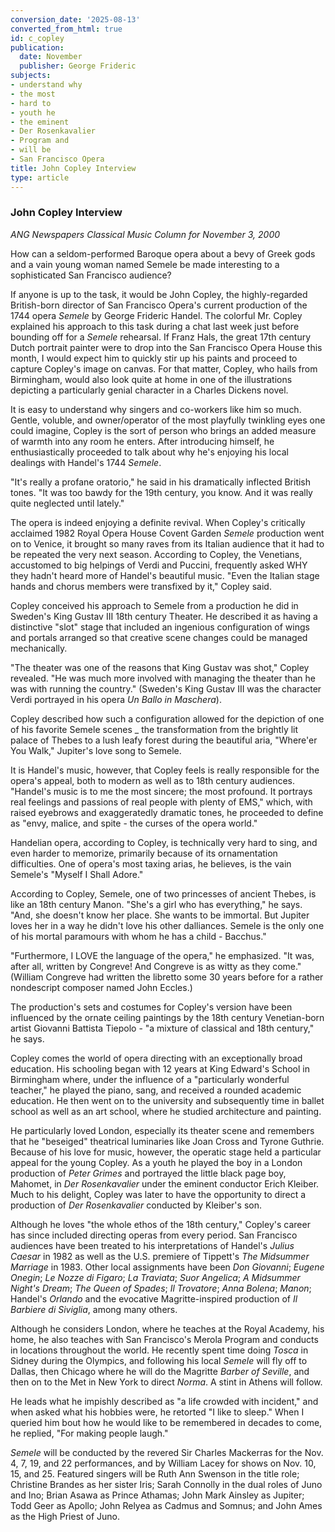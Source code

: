 ```yaml
---
conversion_date: '2025-08-13'
converted_from_html: true
id: c_copley
publication:
  date: November
  publisher: George Frideric
subjects:
- understand why
- the most
- hard to
- youth he
- the eminent
- Der Rosenkavalier
- Program and
- will be
- San Francisco Opera
title: John Copley Interview
type: article
---
```


### John Copley Interview

*ANG Newspapers Classical Music Column for November 3, 2000*

How can a seldom-performed Baroque opera about a bevy of Greek gods and a vain young woman named Semele be made interesting to a sophisticated San Francisco audience?

 If anyone is up to the task, it would be John Copley, the highly-regarded British-born director of San Francisco Opera's current production of the 1744 opera *Semele* by George Frideric Handel. The colorful Mr. Copley explained his approach to this task during a chat last week just before bounding off for a *Semele* rehearsal.
 If Franz Hals, the great 17th century Dutch portrait painter were to drop into the San Francisco Opera House this month, I would expect him to quickly stir up his paints and proceed to capture Copley's image on canvas. For that matter, Copley, who hails from Birmingham, would also look quite at home in one of the illustrations depicting a particularly genial character in a Charles Dickens novel.

 It is easy to understand why singers and co-workers like him so much. Gentle, voluble, and owner/operator of the most playfully twinkling eyes one could imagine, Copley is the sort of person who brings an added measure of warmth into any room he enters. After introducing himself, he enthusiastically proceeded to talk about why he's enjoying his local dealings with Handel's 1744 *Semele*.

 "It's really a profane oratorio," he said in his dramatically inflected British tones. "It was too bawdy for the 19th century, you know. And it was really quite neglected until lately."

 The opera is indeed enjoying a definite revival. When Copley's critically acclaimed 1982 Royal Opera House Covent Garden *Semele* production went on to Venice, it brought so many raves from its Italian audience that it had to be repeated the very next season. According to Copley, the Venetians, accustomed to big helpings of Verdi and Puccini, frequently asked WHY they hadn't heard more of Handel's beautiful music.
 "Even the Italian stage hands and chorus members were transfixed by it," Copley said.

 Copley conceived his approach to Semele from a production he did in Sweden's King Gustav III 18th century Theater. He described it as having a distinctive "slot" stage that included an ingenious configuration of wings and portals arranged so that creative scene changes could be managed mechanically.

 "The theater was one of the reasons that King Gustav was shot," Copley revealed. "He was much more involved with managing the theater than he was with running the country." (Sweden's King Gustav III was the character Verdi portrayed in his opera *Un Ballo in Maschera*).

 Copley described how such a configuration allowed for the depiction of one of his favorite Semele scenes _ the transformation from the brightly lit palace of Thebes to a lush leafy forest during the beautiful aria, "Where'er You Walk," Jupiter's love song to Semele.

 It is Handel's music, however, that Copley feels is really responsible for the opera's appeal, both to modern as well as to 18th century audiences. "Handel's music is to me the most sincere; the most profound. It portrays real feelings and passions of real people with plenty of EMS," which, with raised eyebrows and exaggeratedly dramatic tones, he proceeded to define as "envy, malice, and spite - the curses of the opera world."

 Handelian opera, according to Copley, is technically very hard to sing, and even harder to memorize, primarily because of its ornamentation difficulties. One of opera's most taxing arias, he believes, is the vain Semele's "Myself I Shall Adore."

 According to Copley, Semele, one of two princesses of ancient Thebes, is like an 18th century Manon.
 "She's a girl who has everything," he says. "And, she doesn't know her place. She wants to be immortal. But Jupiter loves her in a way he didn't love his other dalliances. Semele is the only one of his mortal paramours with whom he has a child - Bacchus."

 "Furthermore, I LOVE the language of the opera," he emphasized. "It was, after all, written by Congreve! And Congreve is as witty as they come." (William Congreve had written the libretto some 30 years before for a rather nondescript composer named John Eccles.)

 The production's sets and costumes for Copley's version have been influenced by the ornate ceiling paintings by the 18th century Venetian-born artist Giovanni Battista Tiepolo - "a mixture of classical and 18th century," he says.

 Copley comes the world of opera directing with an exceptionally broad education. His schooling began with 12 years at King Edward's School in Birmingham where, under the influence of a "particularly wonderful teacher," he played the piano, sang, and received a rounded academic education. He then went on to the university and subsequently time in ballet school as well as an art school, where he studied architecture and painting.

 He particularly loved London, especially its theater scene and remembers that he "beseiged" theatrical luminaries like Joan Cross and Tyrone Guthrie. Because of his love for music, however, the operatic stage held a particular appeal for the young Copley. As a youth he played the boy in a London production of *Peter Grimes* and portrayed the little black page boy, Mahomet, in *Der Rosenkavalier* under the eminent conductor Erich Kleiber. Much to his delight, Copley was later to have the opportunity to direct a production of *Der Rosenkavalier* conducted by Kleiber's son.

 Although he loves "the whole ethos of the 18th century," Copley's career has since included directing operas from every period. San Francisco audiences have been treated to his interpretations of Handel's *Julius Caesar* in 1982 as well as the U.S. premiere of Tippett's *The Midsummer Marriage* in 1983. Other local assignments have been *Don Giovanni*; *Eugene Onegin*; *Le Nozze di Figaro*; *La Traviata*; *Suor Angelica*; *A Midsummer Night's Dream*; *The Queen of Spades*; *Il Trovatore*; *Anna Bolena*; *Manon*; Handel's *Orlando* and the evocative Magritte-inspired production of *Il Barbiere di Siviglia*, among many others.

 Although he considers London, where he teaches at the Royal Academy, his home, he also teaches with San Francisco's Merola Program and conducts in locations throughout the world. He recently spent time doing *Tosca* in Sidney during the Olympics, and following his local *Semele* will fly off to Dallas, then Chicago where he will do the Magritte *Barber of Seville*, and then on to the Met in New York to direct *Norma*. A stint in Athens will follow.

 He leads what he impishly described as "a life crowded with incident," and when asked what his hobbies were, he retorted "I like to sleep."
 When I queried him bout how he would like to be remembered in decades to come, he replied, "For making people laugh."

 *Semele* will be conducted by the revered Sir Charles Mackerras for the Nov. 4, 7, 19, and 22 performances, and by William Lacey for shows on Nov. 10, 15, and 25. Featured singers will be Ruth Ann Swenson in the title role; Christine Brandes as her sister Iris; Sarah Connolly in the dual roles of Juno and Ino; Brian Asawa as Prince Athamas; John Mark Ainsley as Jupiter; Todd Geer as Apollo; John Relyea as Cadmus and Somnus; and John Ames as the High Priest of Juno.

